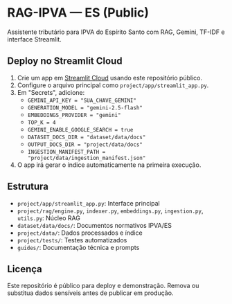 # RAG-IPVA — ES (Public)

Assistente tributário para IPVA do Espírito Santo com RAG, Gemini, TF-IDF e interface Streamlit.

## Deploy no Streamlit Cloud

1. Crie um app em [Streamlit Cloud](https://streamlit.io/cloud) usando este repositório público.
2. Configure o arquivo principal como `project/app/streamlit_app.py`.
3. Em "Secrets", adicione:
   - `GEMINI_API_KEY = "SUA_CHAVE_GEMINI"`
   - `GENERATION_MODEL = "gemini-2.5-flash"`
   - `EMBEDDINGS_PROVIDER = "gemini"`
   - `TOP_K = 4`
   - `GEMINI_ENABLE_GOOGLE_SEARCH = true`
   - `DATASET_DOCS_DIR = "dataset/data/docs"`
   - `OUTPUT_DOCS_DIR = "project/data/docs"`
   - `INGESTION_MANIFEST_PATH = "project/data/ingestion_manifest.json"`
4. O app irá gerar o índice automaticamente na primeira execução.

## Estrutura
- `project/app/streamlit_app.py`: Interface principal
- `project/rag/engine.py`, `indexer.py`, `embeddings.py`, `ingestion.py`, `utils.py`: Núcleo RAG
- `dataset/data/docs/`: Documentos normativos IPVA/ES
- `project/data/`: Dados processados e índice
- `project/tests/`: Testes automatizados
- `guides/`: Documentação técnica e prompts

## Licença
Este repositório é público para deploy e demonstração. Remova ou substitua dados sensíveis antes de publicar em produção.

